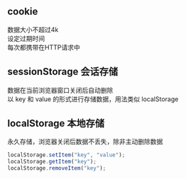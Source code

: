 ## cookie
数据大小不超过4k  
设定过期时间  
每次都携带在HTTP请求中

## sessionStorage 会话存储
数据在当前浏览器窗口关闭后自动删除  
以 key 和 value 的形式进行存储数据，用法类似 localStorage

## localStorage 本地存储
永久存储，浏览器关闭后数据不丢失，除非主动删除数据
  
  ```js
localStorage.setItem("key", "value");
localStorage.getItem("key");
localStorage.removeItem("key");
  ```